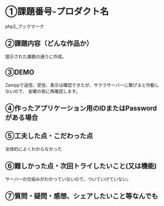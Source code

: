 # ①課題番号-プロダクト名
php2_ブックマーク

## ②課題内容（どんな作品か）
提示された課題の通りに作成。

## ③DEMO
Zamppで送信、受信、表示は確認できたが、サクラサーバーに繋げると作動しないので、
金曜の夜に再確認します。

## ④作ったアプリケーション用のIDまたはPasswordがある場合

## ⑤工夫した点・こだわった点
全体的によくわからなかった

## ⑥難しかった点・次回トライしたいこと(又は機能)
サーバーの仕組みがわかっていないので、ついていけていない。

## ⑦質問・疑問・感想、シェアしたいこと等なんでも

